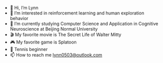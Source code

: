 - 👋 Hi, I’m Lynn
- 👀 I’m interested in reinforcement learning and human exploration behavior
- 🌱 I’m currently studying Computer Science and Application in Cognitive Neuroscience at Beijing Normal University
- 🎬 My favorite movie is The Secret Life of Walter Mitty
- 🎮 My favorite game is Splatoon
- 🥎 Tennis beginner
- 📫 How to reach me lynn0503@outlook.com

<!---
lynn0503/lynn0503 is a ✨ special ✨ repository because its `README.md` (this file) appears on your GitHub profile.
You can click the Preview link to take a look at your changes.
--->
